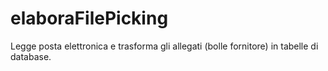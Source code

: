 # elaboraFilePicking
Legge posta elettronica e trasforma gli allegati (bolle fornitore) in tabelle di database.
